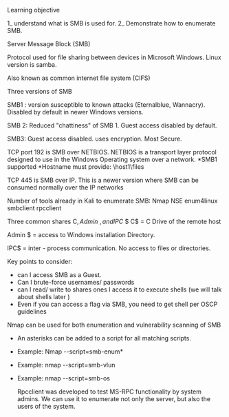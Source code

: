 
Learning objective 

1_ understand what is SMB is used for.
2_ Demonstrate how to enumerate SMB.

Server Message Block (SMB)

Protocol used for file sharing between devices in Microsoft Windows. Linux version is samba.


Also known as common internet file system (CIFS)

Three versions of SMB 

SMB1 : version susceptible to known attacks (Eternalblue, Wannacry). Disabled by default in newer Windows versions.

SMB 2: Reduced "chattiness" of SMB 1. Guest access disabled by default.

SMB3: Guest access disabled. uses encryption. Most Secure.


TCP port 192 is SMB over NETBIOS.
NETBIOS is a transport layer protocol designed to use in the Windows Operating system over a network.
*SMB1 supported
*Hostname must provide: \\host1\files

TCP 445 is SMB over IP. This is a newer version where SMB can be consumed normally over the IP networks 


Number of tools already in Kali to enumerate SMB: 
Nmap NSE 
enum4linux 
smbclient
rpcclient

Three common shares C$, Admin$ $, and IPC$ $
C$ = C Drive of the remote host 

Admin $ = access to Windows installation Directory.

IPC$ = inter - process communication. No access to files or directories.


Key points to consider: 
* can I access SMB as a Guest.
* Can I brute-force usernames/ passwords 
* can I read/ write to shares ones I access it to execute shells (we will talk about shells later )
* Even if you can access a flag via SMB, you need to get shell per OSCP guidelines

Nmap can be used for both enumeration and vulnerability scanning of SMB 

* An asterisks can be added to a script for all matching scripts.
* Example: Nmap <target> --script=smb-enum*

* Example: nmap <target> --script=smb-vlun
* Example: nmap <target> --script=smb-os


	Rpcclient was developed to test MS-RPC functionality by system admins. We can use it to enumerate  not only the server, but also the users of the system.
	
